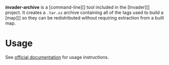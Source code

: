 **invader-archive** is a [command-line][] tool included in the [Invader][] project. It creates a `.tar.xz` archive containing all of the tags used to build a [map][] so they can be redistributed without requiring extraction from a built map.

# Usage
See [official documentation][docs] for usage instructions.

[docs]: https://github.com/SnowyMouse/invader#invader-archive
